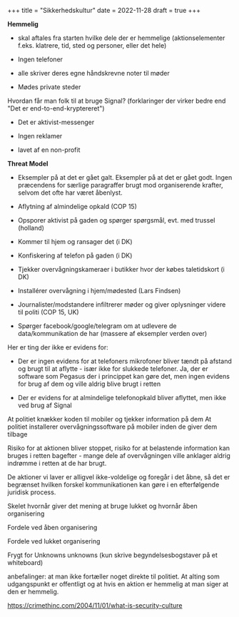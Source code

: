 +++
title = "Sikkerhedskultur"
date = 2022-11-28
draft = true
+++

**Hemmelig**

- skal aftales fra starten hvilke dele der er hemmelige (aktionselementer f.eks. klatrere, tid, sted og personer, eller det hele)
  
- Ingen telefoner
  
- alle skriver deres egne håndskrevne noter til møder
  
- Mødes private steder
  

Hvordan får man folk til at bruge Signal? (forklaringer der virker bedre end "Det er end-to-end-kryptereret")

- Det er aktivist-messenger
  
- Ingen reklamer
  
- lavet af en non-profit
  

**Threat Model**

- Eksempler på at det er gået galt. Eksempler på at det er gået godt. Ingen præcendens for særlige paragraffer brugt mod organiserende krafter, selvom det ofte har været åbenlyst.
  
- Aflytning af almindelige opkald (COP 15)
  
- Opsporer aktivist på gaden og spørger spørgsmål, evt. med trussel (holland)
  
- Kommer til hjem og ransager det (i DK)
  
- Konfiskering af telefon på gaden (i DK)
  
- Tjekker overvågningskameraer i butikker hvor der købes taletidskort (i DK)
  
- Installérer overvågning i hjem/mødested (Lars Findsen)
  
- Journalister/modstandere infiltrerer møder og giver oplysninger videre til politi (COP 15, UK)
  
- Spørger facebook/google/telegram om at udlevere de data/kommunikation de har (massere af eksempler verden over)
  

Her er ting der ikke er evidens for:

- Der er ingen evidens for at telefoners mikrofoner bliver tændt på afstand og brugt til at aflytte - især ikke for slukkede telefoner. Ja, der er software som Pegasus der i princippet kan gøre det, men ingen evidens for brug af dem og ville aldrig blive brugt i retten
  
- Der er evidens for at almindelige telefonopkald bliver aflyttet, men ikke ved brug af Signal

At politiet knækker koden til mobiler og tjekker information på dem
At politiet installerer overvågningssoftware på mobiler inden de giver dem tilbage

Risiko for at aktionen bliver stoppet, risiko for at belastende information kan bruges i retten bagefter - mange dele af overvågningen ville anklager aldrig indrømme i retten at de har brugt.

De aktioner vi laver er alligvel ikke-voldelige og foregår i det åbne, så det er begrænset hvilken forskel kommunikationen kan gøre i en efterfølgende juridisk process.

Skelet hvornår giver det mening at bruge lukket og hvornår åben organisering

Fordele ved åben organisering

Fordele ved lukket organisering

Frygt for Unknowns unknowns (kun skrive begyndelsesbogstaver på et whiteboard)

anbefalinger: at man ikke fortæller noget direkte til politiet. At alting som udgangspunkt er offentligt og at hvis en aktion er hemmelig at man siger at den er hemmelig.


https://crimethinc.com/2004/11/01/what-is-security-culture